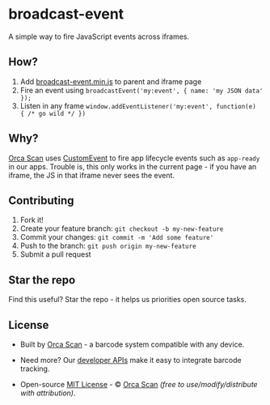 # broadcast-event

A simple way to fire JavaScript events across iframes.

## How?

1. Add [broadcast-event.min.js](dist/broadcast-event.min.js) to parent and iframe page
2. Fire an event using `broadcastEvent('my:event', { name: 'my JSON data' });`
3. Listen in any frame `window.addEventListener('my:event', function(e) { /* go wild */ })`

## Why?

[Orca Scan](https://orcascan.com) uses [CustomEvent](https://developer.mozilla.org/en-US/docs/Web/API/CustomEvent/CustomEvent) to fire app lifecycle events such as `app-ready` in our apps. Trouble is, this only works in the current page - if you have an iframe, the JS in that iframe never sees the event.

## Contributing

1. Fork it!
2. Create your feature branch: `git checkout -b my-new-feature`
3. Commit your changes: `git commit -m 'Add some feature'`
4. Push to the branch: `git push origin my-new-feature`
5. Submit a pull request

## Star the repo

Find this useful? Star the repo - it helps us priorities open source tasks.

## License

* Built by [Orca Scan](https://orcascan.com) - a barcode system compatible with any device.

* Need more? Our [developer APIs](https://orcascan.com/guides?tag=for-developers) make it easy to integrate barcode tracking.

* Open-source [MIT License](LICENSE) - © [Orca Scan](https://orcascan.com) _(free to use/modify/distribute with attribution)_.
